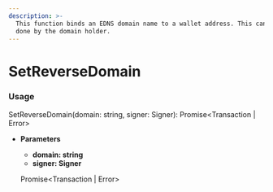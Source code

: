 ```yaml
---
description: >-
  This function binds an EDNS domain name to a wallet address. This can only be
  done by the domain holder.
---
```


# SetReverseDomain

### Usage

SetReverseDomain(domain: string, signer: Signer): Promise\<Transaction | Error>

*   **Parameters**

    * **domain: string**
    * **signer: Signer**

    Promise\<Transaction | Error>
